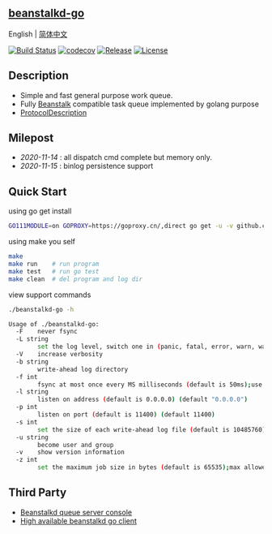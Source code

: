 ## [beanstalkd-go](https://github.com/sjatsh/beanstalkd-go)

English | [简体中文](readme.md)

[![Build Status](https://travis-ci.org/sjatsh/beanstalkd-go.svg?branch=main)](https://travis-ci.org/sjatsh/beanstalkd-go.svg?branch=main)
[![codecov](https://codecov.io/gh/sjatsh/beanstalkd-go/branch/main/graph/badge.svg)](https://codecov.io/gh/sjatsh/beanstalkd-go)
[![Release](https://img.shields.io/github/release/sjatsh/beanstalkd-go.svg?label=Release)](https://github.com/sjatsh/beanstalkd-go/releases)
[![License](https://img.shields.io/github/license/sjatsh/beanstalkd-go)](https://github.com/sjatsh/beanstalkd-go)

## Description

- Simple and fast general purpose work queue.
- Fully [Beanstalk](https://github.com/beanstalkd/beanstalkd) compatible task queue implemented by golang
  purpose
- [ProtocolDescription](doc/protocol.zh-CN.md)

## Milepost

- *2020-11-14* : all dispatch cmd complete but memory only.
- *2020-11-15* : binlog persistence support

## Quick Start

using go get install

```bash
GO111MODULE=on GOPROXY=https://goproxy.cn/,direct go get -u -v github.com/sjatsh/beanstalkd-go
```

using make you self

```bash
make
make run    # run program
make test   # run go test
make clean  # del program and log dir
```

view support commands

```bash
./beanstalkd-go -h
```

```bash
Usage of ./beanstalkd-go:
  -F    never fsync
  -L string
        set the log level, switch one in (panic, fatal, error, warn, waring, info, debug, trace) (default "warn")
  -V    increase verbosity
  -b string
        write-ahead log directory
  -f int
        fsync at most once every MS milliseconds (default is 50ms);use -f0 for "always fsync" (default 50)
  -l string
        listen on address (default is 0.0.0.0) (default "0.0.0.0")
  -p int
        listen on port (default is 11400) (default 11400)
  -s int
        set the size of each write-ahead log file (default is 10485760);will be rounded up to a multiple of 4096 bytes (default 10485760)
  -u string
        become user and group
  -v    show version information
  -z int
        set the maximum job size in bytes (default is 65535);max allowed is 1073741824 bytes (default 65535)
```

## Third Party

- [Beanstalkd queue server console](https://github.com/xuri/aurora)
- [High available beanstalkd go client](https://github.com/tal-tech/go-queue) 